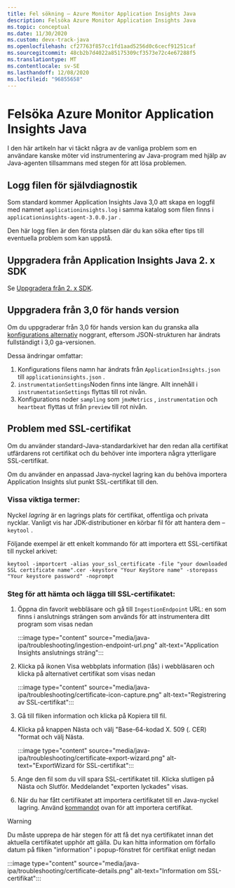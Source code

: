 ```yaml
---
title: Fel sökning – Azure Monitor Application Insights Java
description: Felsöka Azure Monitor Application Insights Java
ms.topic: conceptual
ms.date: 11/30/2020
ms.custom: devx-track-java
ms.openlocfilehash: cf27763f857cc1fd1aad5256d0c6cecf91251caf
ms.sourcegitcommit: 48cb2b7d4022a85175309cf3573e72c4e67288f5
ms.translationtype: MT
ms.contentlocale: sv-SE
ms.lasthandoff: 12/08/2020
ms.locfileid: "96855658"
---
```

# <a name="troubleshooting-azure-monitor-application-insights-java"></a>Felsöka Azure Monitor Application Insights Java

I den här artikeln har vi täckt några av de vanliga problem som en användare kanske möter vid instrumentering av Java-program med hjälp av Java-agenten tillsammans med stegen för att lösa problemen.

## <a name="self-diagnostic-log-file"></a>Logg filen för självdiagnostik

Som standard kommer Application Insights Java 3,0 att skapa en loggfil med namnet `applicationinsights.log` i samma katalog som filen finns i `applicationinsights-agent-3.0.0.jar` .

Den här logg filen är den första platsen där du kan söka efter tips till eventuella problem som kan uppstå.

## <a name="upgrade-from-application-insights-java-2x-sdk"></a>Uppgradera från Application Insights Java 2. x SDK

Se [Uppgradera från 2. x SDK](./java-standalone-upgrade-from-2x.md).

## <a name="upgrade-from-30-preview"></a>Uppgradera från 3,0 för hands version

Om du uppgraderar från 3,0 för hands version kan du granska alla [konfigurations alternativ](./java-standalone-config.md) noggrant, eftersom JSON-strukturen har ändrats fullständigt i 3,0 ga-versionen.

Dessa ändringar omfattar:

1.  Konfigurations filens namn har ändrats från `ApplicationInsights.json` till `applicationinsights.json` .
2.  `instrumentationSettings`Noden finns inte längre. Allt innehåll i `instrumentationSettings` flyttas till rot nivån. 
3.  Konfigurations noder `sampling` som `jmxMetrics` , `instrumentation` och `heartbeat` flyttas ut från `preview` till rot nivån.

## <a name="ssl-certificate-issues"></a>Problem med SSL-certifikat

Om du använder standard-Java-standardarkivet har den redan alla certifikat utfärdarens rot certifikat och du behöver inte importera några ytterligare SSL-certifikat.

Om du använder en anpassad Java-nyckel lagring kan du behöva importera Application Insights slut punkt SSL-certifikat till den.

### <a name="some-key-terminology"></a>Vissa viktiga termer:
Nyckel *lagring* är en lagrings plats för certifikat, offentliga och privata nycklar. Vanligt vis har JDK-distributioner en körbar fil för att hantera dem – `keytool` .

Följande exempel är ett enkelt kommando för att importera ett SSL-certifikat till nyckel arkivet:

`keytool -importcert -alias your_ssl_certificate -file "your downloaded SSL certificate name".cer -keystore "Your KeyStore name" -storepass "Your keystore password" -noprompt`

### <a name="steps-to-download-and-add-the-ssl-certificate"></a>Steg för att hämta och lägga till SSL-certifikatet:

1.  Öppna din favorit webbläsare och gå till `IngestionEndpoint` URL: en som finns i anslutnings strängen som används för att instrumentera ditt program som visas nedan

    :::image type="content" source="media/java-ipa/troubleshooting/ingestion-endpoint-url.png" alt-text="Application Insights anslutnings sträng":::

2.  Klicka på ikonen Visa webbplats information (lås) i webbläsaren och klicka på alternativet certifikat som visas nedan

    :::image type="content" source="media/java-ipa/troubleshooting/certificate-icon-capture.png" alt-text="Registrering av SSL-certifikat":::

3.  Gå till fliken information och klicka på Kopiera till fil.
4.  Klicka på knappen Nästa och välj "Base-64-kodad X. 509 (. CER) "format och välj Nästa.

    :::image type="content" source="media/java-ipa/troubleshooting/certificate-export-wizard.png" alt-text="ExportWizard för SSL-certifikat":::

5.  Ange den fil som du vill spara SSL-certifikatet till. Klicka slutligen på Nästa och Slutför. Meddelandet "exporten lyckades" visas.
6.  När du har fått certifikatet att importera certifikatet till en Java-nyckel lagring. Använd [kommandot](#some-key-terminology) ovan för att importera certifikat.

> [!WARNING]
> Du måste upprepa de här stegen för att få det nya certifikatet innan det aktuella certifikatet upphör att gälla. Du kan hitta information om förfallo datum på fliken "information" i popup-fönstret för certifikat enligt nedan

:::image type="content" source="media/java-ipa/troubleshooting/certificate-details.png" alt-text="Information om SSL-certifikat":::
